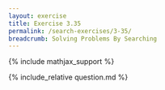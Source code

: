 ```yaml
---
layout: exercise
title: Exercise 3.35
permalink: /search-exercises/3-35/
breadcrumb: Solving Problems By Searching
---
```


{% include mathjax_support %}

<div><i class="arrow-up" data-chapter="search-exercises" data-exercise="ex_35" data-rating="0"></i></div>
{% include_relative question.md %}
